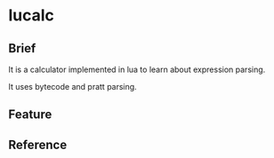# lucalc

## Brief

It is a calculator implemented in lua to learn about expression parsing.

It uses bytecode and pratt parsing.

## Feature

## Reference
